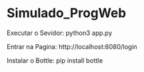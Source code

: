 # Simulado_ProgWeb



Executar o Sevidor:
python3 app.py


Entrar na Pagina:
http://localhost:8080/login

Instalar o Bottle:
pip install bottle
